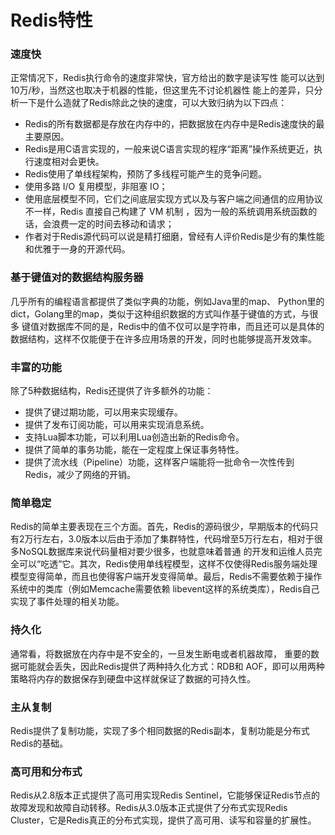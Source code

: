 # Redis特性

### 速度快

正常情况下，Redis执行命令的速度非常快，官方给出的数字是读写性 能可以达到10万/秒，当然这也取决于机器的性能，但这里先不讨论机器性 能上的差异，只分析一下是什么造就了Redis除此之快的速度，可以大致归纳为以下四点：

* Redis的所有数据都是存放在内存中的，把数据放在内存中是Redis速度快的最主要原因。
* Redis是用C语言实现的，一般来说C语言实现的程序“距离”操作系统更近，执行速度相对会更快。
* Redis使用了单线程架构，预防了多线程可能产生的竞争问题。
* 使用多路 I/O 复用模型，非阻塞 IO；
* 使用底层模型不同，它们之间底层实现方式以及与客户端之间通信的应用协议不一样，Redis 直接自己构建了 VM 机制 ，因为一般的系统调用系统函数的话，会浪费一定的时间去移动和请求；
* 作者对于Redis源代码可以说是精打细磨，曾经有人评价Redis是少有的集性能和优雅于一身的开源代码。

### 基于键值对的数据结构服务器

几乎所有的编程语言都提供了类似字典的功能，例如Java里的map、 Python里的dict，Golang里的map，类似于这种组织数据的方式叫作基于键值的方式，与很多 键值对数据库不同的是，Redis中的值不仅可以是字符串，而且还可以是具体的数据结构，这样不仅能便于在许多应用场景的开发，同时也能够提高开发效率。

### 丰富的功能

除了5种数据结构，Redis还提供了许多额外的功能：

* 提供了键过期功能，可以用来实现缓存。
* 提供了发布订阅功能，可以用来实现消息系统。
* 支持Lua脚本功能，可以利用Lua创造出新的Redis命令。
* 提供了简单的事务功能，能在一定程度上保证事务特性。
* 提供了流水线（Pipeline）功能，这样客户端能将一批命令一次性传到 Redis，减少了网络的开销。

### 简单稳定

Redis的简单主要表现在三个方面。首先，Redis的源码很少，早期版本的代码只有2万行左右，3.0版本以后由于添加了集群特性，代码增至5万行左右，相对于很多NoSQL数据库来说代码量相对要少很多，也就意味着普通 的开发和运维人员完全可以“吃透”它。其次，Redis使用单线程模型，这样不仅使得Redis服务端处理模型变得简单，而且也使得客户端开发变得简单。最后，Redis不需要依赖于操作系统中的类库（例如Memcache需要依赖 libevent这样的系统类库），Redis自己实现了事件处理的相关功能。

### 持久化

通常看，将数据放在内存中是不安全的，一旦发生断电或者机器故障， 重要的数据可能就会丢失，因此Redis提供了两种持久化方式：RDB和 AOF，即可以用两种策略将内存的数据保存到硬盘中这样就保证了数据的可持久性。

### 主从复制

Redis提供了复制功能，实现了多个相同数据的Redis副本，复制功能是分布式Redis的基础。

### 高可用和分布式

Redis从2.8版本正式提供了高可用实现Redis Sentinel，它能够保证Redis节点的故障发现和故障自动转移。Redis从3.0版本正式提供了分布式实现Redis Cluster，它是Redis真正的分布式实现，提供了高可用、读写和容量的扩展性。

